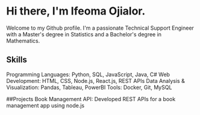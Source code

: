 # Hi there, I'm Ifeoma Ojialor.

Welcome to my Github profile. I'm a passionate Technical Support Engineer with a Master's degree in Statistics and a Bachelor's degree in Mathematics.

## Skills
Programming Languages: Python, SQL, JavaScript, Java, C#
Web Development: HTML, CSS, Node.js, React.js, REST APIs
Data Analysis & Visualization: Pandas, Tableau, PowerBI
Tools: Docker, Git, MySQL


##Projects
Book Management API: Developed REST APIs for a book management app using node.js
